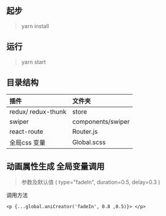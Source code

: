 ## 起步
> yarn install

## 运行
> yarn start

## 目录结构
| 插件               | 文件夹            |
| :----------------- | :---------------- |
| redux/ redux-thunk | store             |
| swiper             | components/swiper |
| react-route        | Router.js         |
| 全局css 变量       | Global.scss       |



## 动画属性生成 全局变量调用
> 参数及默认值  ( type="fadeIn", duration=0.5, delay=0.3 )

调用方法
```
<p {...global.aniCreator('fadeIn', 0.8 ,0.5)}> </p>
```
